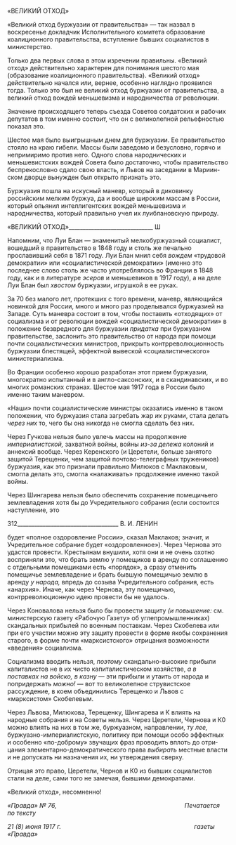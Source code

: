 «ВЕЛИКИЙ ОТХОД»

«Великий отход буржуазии от правительства» — так назвал в воскресенье докладчик Исполнительного комитета образование коалиционного правительства, вступление бывших социалистов в министерство.

Только два первых слова в этом изречении правильны. «Великий отход» действи­тельно характерен для понимания шестого мая (образование коалиционного правитель­ства). «Великий отход» действительно начался или, вернее, особенно наглядно про­явился тогда. Только это был не великий отход буржуазии от правительства, а великий отход вождей меньшевизма и народничества _от_ революции.

Значение происходящего теперь съезда Советов солдатских и рабочих депутатов в том именно состоит, что он с великолепной рельефностью показал это.

Шестое мая было выигрышным днем для буржуазии. Ее правительство стояло на краю гибели. Массы были заведомо и безусловно, горячо и непримиримо против него. Одного слова народнических и меньшевистских вождей Совета было достаточно, что­бы правительство беспрекословно сдало свою власть, и Львов на заседании в Мариин-ском дворце вынужден был открыто признать это.

Буржуазия пошла на искусный маневр, который в диковинку российским мелким буржуа, да и вообще широким массам в России, который опьянил интеллигентских во­ждей меньшевизма и народничества, который правильно учел их луиблановскую при­роду.

  

«ВЕЛИКИЙ ОТХОД»______________________________ Ш

Напомним, что Луи Блан — знаменитый мелкобуржуазный социалист, вошедший в правительство в 1848 году и столь же печально прославивший себя в 1871 году. Луи Блан мнил себя _вождем_ «трудовой демократии» или «социалистической демократии» (именно это последнее слово столь же часто употреблялось во Франции в 1848 году, как и в литературе _эсеров_ и меньшевиков в 1917 году), а на деле Луи Блан был _хвостом_ буржуазии, игрушкой в ее руках.

За 70 без малого лет, протекших с того времени, маневр, являющийся новинкой для России, много и много раз проделывался буржуазией на Западе. Суть маневра состоит в том, чтобы поставить «отходящих» от социализма и от революции вождей «социали­стической демократии» в положение безвредного для буржуазии _придатка_ при буржу­азном правительстве, заслонить это правительство от народа при помощи почти социа­листических министров, прикрыть контрреволюционность буржуазии блестящей, эф­фектной вывеской «социалистического» министериализма.

Во Франции особенно хорошо разработан этот прием буржуазии, многократно ис­пытанный и в англо-саксонских, и в скандинавских, и во многих романских странах. Шестое мая 1917 года в России было именно таким маневром.

«Наши» почти социалистические министры оказались именно в таком положении, что буржуазия стала загребать жар _их_ руками, стала делать _через них_ то, чего бы она никогда не смогла сделать без них.

Через Гучкова нельзя было увлечь массы на продолжение _империалистской,_ захват­ной войны, войны _из-за дележа_ колоний и аннексий вообще. Через Керенского (и Це­ретели, больше занятого защитой Терещенки, чем защитой почтово-телеграфных тру­жеников) буржуазия, как это признали правильно Милюков с Маклаковым, смогла де­лать это, смогла «налаживать» продолжение именно такой войны.

Через Шингарева нельзя было обеспечить сохранение помещичьего землевладения хотя бы до Учредительного собрания (если состоится наступление, это

  

312____________________________________ В. И. ЛЕНИН

будет «полное оздоровление России», сказал Маклаков; значит, и Учредительное соб­рание будет «оздоровленное»). Через Чернова это удастся провести. Крестьянам вну­шили, хотя они и не очень охотно восприняли это, что брать землю у помещиков в аренду по соглашению с отдельными помещиками есть «порядок», а сразу отменить помещичье землевладение и брать бывшую помещичью землю в аренду _у народа,_ впредь до созыва Учредительного собрания, есть «анархия». Иначе, как через Чернова, эту помещичью, контрреволюционную идею провести бы не удалось.

Через Коновалова нельзя было бы провести защиту _(и повышение:_ см. министерскую газету «Рабочую Газету» об углепромышленниках) скандальных прибылей по военным поставкам. Через Скобелева или при его участии можно эту защиту провести в форме якобы сохранения старого, в форме почти «марксистского» отрицания возможности «введения» социализма.

Социализма вводить нельзя, _поэтому_ скандально-высокие прибыли капиталистов не в их чисто капиталистическом хозяйстве, _а в поставках на войско, в казну_ — эти при­были и утаить от народа и попридержать _можно!_ — вот то великолепное струвистское рассуждение, в коем объединились Терещенко и Львов с «марксистом» Скобелевым.

Через Львова, Милюкова, Терещенку, Шингарева и К влиять на народные собрания и на Советы нельзя. Через Церетели, Чернова и К0 можно влиять на них в том же, бур­жуазном, направлении, _ту лее,_ буржуазно-империалистскую, политику при помощи особо эффектных и особенно «по-доброму» звучащих фраз проводить вплоть до отри­цания элементарно-демократического права _выбирать_ местные власти и не допускать ни назначения их, ни утверждения сверху.

Отрицая это право, Церетели, Чернов и К0 из бывших социалистов стали на деле, са­ми того не замечая, бывшими демократами.

«Великий отход», несомненно!

_«Правда» № 76,                                                                          Печатается по тексту_

_21 (8) июня 1917 г.                                                                             газеты «Правда»_